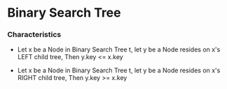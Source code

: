 # Binary Search Tree

### Characteristics

* Let x be a Node in Binary Search Tree t, let y be a Node resides on x's LEFT child tree, 
  Then  y.key <= x.key

* Let x be a Node in Binary Search Tree t, let y be a Node resides on x's RIGHT child tree, 
  Then  y.key >= x.key
  
